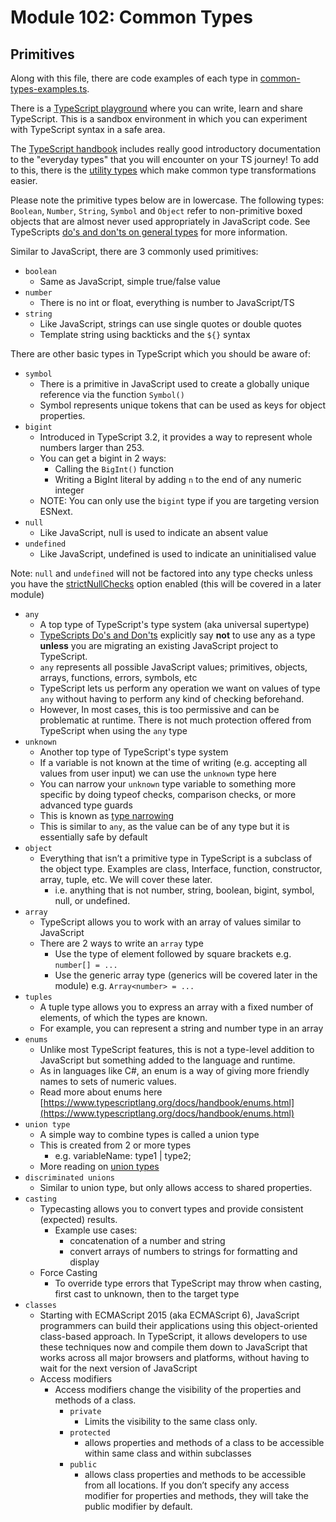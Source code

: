 
# Module 102: Common Types

## Primitives

Along with this file, there are code examples of each type in [common-types-examples.ts](./common-types-examples.ts).

There is a [TypeScript playground](https://www.typescriptlang.org/play) where you can write, learn and share TypeScript. This is a sandbox environment in which you can experiment with TypeScript syntax in a safe area.

The [TypeScript handbook](https://www.typescriptlang.org/docs/handbook/2/everyday-types.html) includes really good introductory documentation to the "everyday types" that you will encounter on your TS journey! To add to this, there is the [utility types](https://www.typescriptlang.org/docs/handbook/utility-types.html) which make common type transformations easier.

Please note the primitive types below are in lowercase. The following types: `Boolean`, `Number`, `String`, `Symbol` and `Object` refer to non-primitive boxed objects that are almost never used appropriately in JavaScript code. See TypeScripts [do's and don'ts on general types](https://www.typescriptlang.org/docs/handbook/declaration-files/do-s-and-don-ts.html#number-string-boolean-symbol-and-object) for more information.

Similar to JavaScript, there are 3 commonly used primitives:
- `boolean`
	- Same as JavaScript, simple true/false value
- `number`
    - There is no int or float, everything is number to JavaScript/TS
- `string`
	- Like JavaScript, strings can use single quotes or double quotes
	- Template string using backticks and the `${}` syntax

There are other basic types in TypeScript which you should be aware of:
- `symbol`
	- There is a primitive in JavaScript used to create a globally unique reference via the function `Symbol()`
	- Symbol represents unique tokens that can be used as keys for object properties.
- `bigint` 
	- Introduced in TypeScript 3.2, it provides a way to represent whole numbers larger than 253.
	- You can get a bigint in 2 ways:
		- Calling the `BigInt()` function
		- Writing a BigInt literal by adding `n` to the end of any numeric integer
	- NOTE: You can only use the `bigint` type if you are targeting version ESNext.
- `null`
	- Like JavaScript, null is used to indicate an absent value
- `undefined`
	- Like JavaScript, undefined is used to indicate an uninitialised value

Note: `null` and `undefined` will not be factored into any type checks unless you have the [strictNullChecks](https://www.typescriptlang.org/tsconfig#strictNullChecks) option enabled (this will be covered in a later module)
- `any`
	- A top type of TypeScript's type system (aka universal supertype)
	- [TypeScripts Do's and Don'ts](https://www.typescriptlang.org/docs/handbook/declaration-files/do-s-and-don-ts.html#any) explicitly say **not** to use any as a type **unless** you are migrating an existing JavaScript project to TypeScript.
	- `any` represents all possible JavaScript values; primitives, objects, arrays, functions, errors, symbols, etc
	- TypeScript lets us perform any operation we want on values of type `any` without having to perform any kind of checking beforehand.
	- However, In most cases, this is too permissive and can be problematic at runtime. There is not much protection offered from TypeScript when using the `any` type
- `unknown`
	- Another top type of TypeScript's type system
	- If a variable is not known at the time of writing (e.g. accepting all values from user input) we can use the `unknown` type here
	- You can narrow your `unknown` type variable to something more specific by doing typeof checks, comparison checks, or more advanced type guards
	- This is known as [type narrowing](https://www.typescriptlang.org/docs/handbook/2/narrowing.html)
	- This is similar to `any`, as the value can be of any type but it is essentially safe by default
- `object`
	- Everything that isn’t a primitive type in TypeScript is a subclass of the object type. Examples are class, Interface, function, constructor, array, tuple, etc. We will cover these later.
		- i.e. anything that is not number, string, boolean, bigint, symbol, null, or undefined.
- `array`
	- TypeScript allows you to work with an array of values similar to JavaScript
	- There are 2 ways to write an `array` type
		- Use the type of element followed by square brackets e.g. `number[] = ...`
		- Use the generic array type (generics will be covered later in the module) e.g. `Array<number> = ...`
- `tuples`
	- A tuple type allows you to express an array with a fixed number of elements, of which the types are known.
	- For example, you can represent a string and number type in an array
- `enums`
	- Unlike most TypeScript features, this is not a type-level addition to JavaScript but something added to the language and runtime.
	- As in languages like C#, an enum is a way of giving more friendly names to sets of numeric values.
	- Read more about enums here [https://www.typescriptlang.org/docs/handbook/enums.html](https://www.typescriptlang.org/docs/handbook/enums.html)
- `union type`
	- A simple way to combine types is called a union type
	- This is created from 2 or more types
		- e.g. variableName: type1 | type2;
	- More reading on [union types](https://www.typescriptlang.org/docs/handbook/2/everyday-types.html#union-types) 
- `discriminated unions`
	- Similar to union type, but only allows access to shared properties.
- `casting`
	- Typecasting allows you to convert types and provide consistent (expected) results.
		- Example use cases:
		    - concatenation of a number and string
			- convert arrays of numbers to strings for formatting and display
	- Force Casting
		- To override type errors that TypeScript may throw when casting, first cast to unknown, then to the target type
- `classes`
	- Starting with ECMAScript 2015 (aka ECMAScript 6), JavaScript programmers can build their applications using this object-oriented class-based approach. In TypeScript, it allows developers to use these techniques now and compile them down to JavaScript that works across all major browsers and platforms, without having to wait for the next version of JavaScript
	- Access modifiers
		- Access modifiers change the visibility of the properties and methods of a class.
			- `private`
				- Limits the visibility to the same class only.
			- `protected`
				- allows properties and methods of a class to be accessible within same class and within subclasses
			- `public`
				-	allows class properties and methods to be accessible from all locations. If you don’t specify any access modifier for properties and methods, they will take the public modifier by default.
